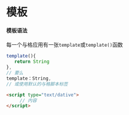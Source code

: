 #  模板

#### 模板语法
每一个与格应用有一张``template``或``template()``函数
```js
template(){
   return String
},
// 要么
template：String,
// 或使用默认的与格脚本标签
```
```html
<script type="text/dative">
     // 内容
</script>
```